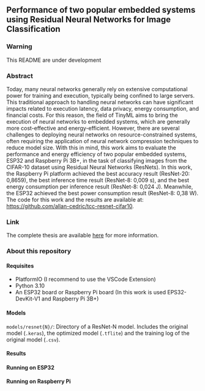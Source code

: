 ## Performance of two popular embedded systems using Residual Neural Networks for Image Classification

### Warning

This README are under development

### Abstract

Today, many neural networks generally rely on extensive computational power for
training and execution, typically being confined to large servers. This traditional approach
to handling neural networks can have significant impacts related to execution latency, data
privacy, energy consumption, and financial costs. For this reason, the field of TinyML aims
to bring the execution of neural networks to embedded systems, which are generally more
cost-effective and energy-efficient. However, there are several challenges to deploying neural
networks on resource-constrained systems, often requiring the application of neural network
compression techniques to reduce model size. With this in mind, this work aims to evaluate the
performance and energy efficiency of two popular embedded systems, ESP32 and Raspberry
Pi 3B+, in the task of classifying images from the CIFAR-10 dataset using Residual Neural
Networks (ResNets). In this work, the Raspberry Pi platform achieved the best accuracy result
(ResNet-20: 0,8659), the best inference time result (ResNet-8: 0,009 s), and the best energy
consumption per inference result (ResNet-8: 0,024 J). Meanwhile, the ESP32 achieved the
best power consumption result (ResNet-8: 0,38 W). The code for this work and the results are
available at: https://github.com/allan-cedric/tcc-resnet-cifar10.

### Link
The complete thesis are available [here](./TCC_2024.pdf) for more information.

### About this repository

#### Requisites

* PlatformIO (I recommend to use the VSCode Extension)
* Python 3.10
* An ESP32 board or Raspberry Pi board (In this work is used EPS32-DevKit-V1 and Raspberry Pi 3B+)

#### Models

`models/resnet{N}/`: Directory of a ResNet-N model. Includes the original model (`.keras`), the optimized model (`.tflite`) and the training log of the original model (`.csv`).

#### Results

#### Running on ESP32

#### Running on Raspberry Pi

